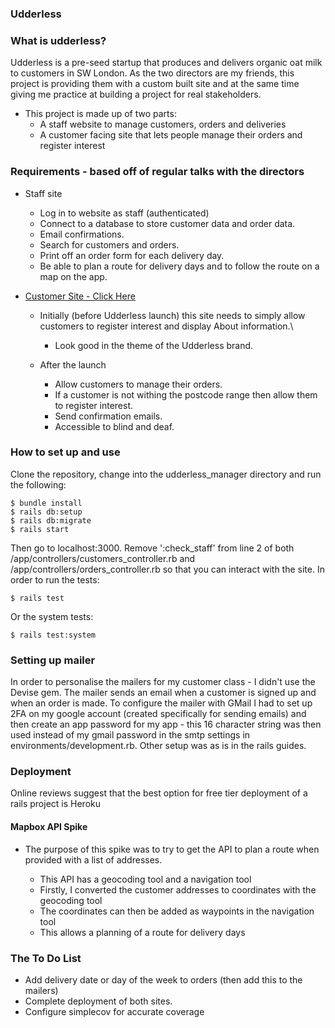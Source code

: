 ### Udderless

### What is udderless?

Udderless is a pre-seed startup that produces and delivers organic oat milk to customers in SW London. As the two directors are my friends, this project is providing them with a custom built site and at the same time giving me practice at building a project for real stakeholders.

- This project is made up of two parts: 
    - A staff website to manage customers, orders and deliveries
    - A customer facing site that lets people manage their orders and register interest

### Requirements - based off of regular talks with the directors

  - Staff site
      - Log in to website as staff (authenticated)
      - Connect to a database to store customer data and order data.
      - Email confirmations.
      - Search for customers and orders.
      - Print off an order form for each delivery day.
      - Be able to plan a route for delivery days and to follow the route on a map on the app.
      
  - [Customer Site - Click Here](https://github.com/olliesmith3/udderless_customer_site)
      - Initially (before Udderless launch) this site needs to simply allow customers to register interest and display About information.\
        - Look good in the theme of the Udderless brand.

      - After the launch
        - Allow customers to manage their orders.
        - If a customer is not withing the postcode range then allow them to register interest.
        - Send confirmation emails.
        - Accessible to blind and deaf.

### How to set up and use

Clone the repository, change into the udderless_manager directory and run the following: 
```
$ bundle install
$ rails db:setup 
$ rails db:migrate
$ rails start
```
Then go to localhost:3000. Remove ':check_staff' from line 2 of both /app/controllers/customers_controller.rb and /app/controllers/orders_controller.rb so that you can interact with the site.
In order to run the tests:
```
$ rails test
```
Or the system tests:
```
$ rails test:system
```

### Setting up mailer 

In order to personalise the mailers for my customer class - I didn't use the Devise gem. The mailer sends an email when a customer is signed up and when an order is made.
To configure the mailer with GMail I had to set up 2FA on my google account (created specifically for sending emails) and then create an app password for my app - this 16 character string was then used instead of my gmail password in the smtp settings in environments/development.rb. Other setup was as is in the rails guides.

### Deployment

Online reviews suggest that the best option for free tier deployment of a rails project is Heroku

#### Mapbox API Spike

- The purpose of this spike was to try to get the API to plan a route when provided with a list of addresses.
 
  - This API has a geocoding tool and a navigation tool
  - Firstly, I converted the customer addresses to coordinates with the geocoding tool
  - The coordinates can then be added as waypoints in the navigation tool
  - This allows a planning of a route for delivery days

### The To Do List

- Add delivery date or day of the week to orders (then add this to the mailers)
- Complete deployment of both sites.
- Configure simplecov for accurate coverage

